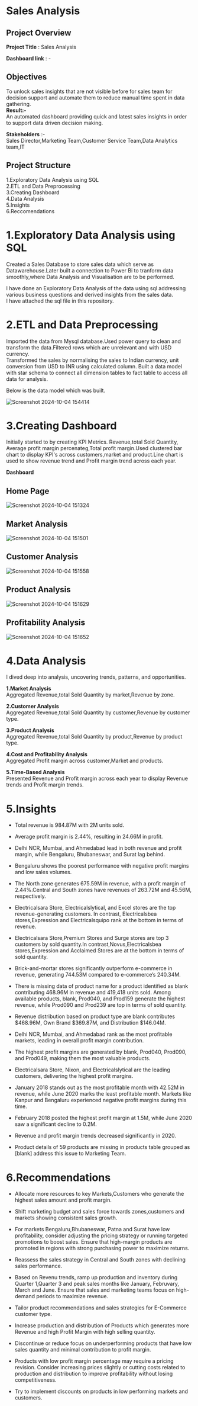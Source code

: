 
# Sales Analysis

## **Project Overview** 

**Project Title** : Sales Analysis

**Dashboard link** : -

## **Objectives**
To unlock sales insights that are not visible before for sales team for decision support and automate them to reduce manual time spent in data gathering.        
**Result:-**         
An automated dashboard providing quick and latest sales insights in order to support data driven decision making.

**Stakeholders** :-  
Sales Director,Marketing Team,Customer Service Team,Data Analytics team,IT

## **Project Structure**

1.Exploratory Data Analysis using SQL         
2.ETL and Data Preprocessing           
3.Creating Dashboard            
4.Data Analysis             
5.Insights           
6.Reccomendations       


# **1.Exploratory Data Analysis using SQL**
Created a Sales Database to store sales data which serve as Datawarehouse.Later built a connection to Power Bi to tranform data smoothly,where Data Analysis and Visualisation are to be performed.          

I have done an Exploratory Data Analysis of the data using sql addressing various  business questions and derived insights from the sales data.    
I have attached the sql file in this repository.


# **2.ETL and Data Preprocessing**
Imported the data from Mysql database.Used power query to clean and transform the data.Filtered rows which are unrelevant and with USD currency.        
Transformed the sales by normalising the sales to Indian currency,
unit conversion from USD to INR using calculated column.
Built a data model with star schema to connect all dimension tables
to fact table to access all data for analysis.

Below is the data model which was built.

![Screenshot 2024-10-04 154414](https://github.com/user-attachments/assets/04908bf0-1aa7-4a89-8f58-5e46b1a307db)




# **3.Creating Dashboard**
Initially started to by creating KPI Metrics.
Revenue,total Sold Quantity, Average profit margin percenateg,Total profit margin.Used clustered bar chart to display KPI's across customers,market and product.Line chart is used to show revenue trend and Profit margin trend across each year.

**Dashboard**

## **Home Page**
![Screenshot 2024-10-04 151324](https://github.com/user-attachments/assets/edee63f7-f4ea-49be-95da-ebdac612be85)

## **Market Analysis**  
![Screenshot 2024-10-04 151501](https://github.com/user-attachments/assets/f086776f-0ea8-4a18-9fc5-3e93b96e7d1d)

## **Customer Analysis** 
![Screenshot 2024-10-04 151558](https://github.com/user-attachments/assets/065ed46e-aaa2-4dce-9126-5dbc7a69bfeb)


## **Product Analysis** 
![Screenshot 2024-10-04 151629](https://github.com/user-attachments/assets/d03ea6ab-7a42-4946-88c0-1c158cc1a405)

## **Profitability Analysis** 
![Screenshot 2024-10-04 151652](https://github.com/user-attachments/assets/82fd9e2e-16d3-4836-8f5a-9d67351a95a2)

# **4.Data Analysis**
I dived deep into analysis, uncovering trends, patterns, and opportunities.    

**1.Market Analysis**   
Aggregated Revenue,total Sold Quantity by market,Revenue by zone.   


**2.Customer Analysis**   
Aggregated Revenue,total Sold Quantity by customer,Revenue by customer type.  


**3.Product Analysis**   
Aggregated Revenue,total Sold Quantity by product,Revenue by product type.   


**4.Cost and Profitability Analysis**   
Aggregated Profit margin across customer,Market and products.


**5.Time-Based Analysis**      
Presented Revenue and Profit margin across each year to display Revenue trends and Profit margin trends.


# **5.Insights**  

- Total revenue is 984.87M with 2M units sold. 

- Average profit margin is 2.44%, resulting in 24.66M in profit.

- Delhi NCR, Mumbai, and Ahmedabad lead in both revenue and profit margin, while Bengaluru, Bhubaneswar, and Surat lag behind. 

- Bengaluru shows the poorest performance with negative profit margins and low sales volumes. 

- The North zone generates 675.59M in revenue, with a profit margin of 2.44%.Central and South zones have revenues of 263.72M and 45.56M, respectively.

- Electricalsara Store, Electricalslytical, and Excel stores are the top revenue-generating customers. In contrast, Electricalsbea stores,Expression and Electricalsquipo rank at the bottom in terms of revenue.

- Electricalsara Store,Premium Stores and Surge stores are top 3 customers by sold quantity.In contrast,Novus,Electricalsbea stores,Expression and Acclaimed Stores are at the bottom in terms of sold quantity.

- Brick-and-mortar stores significantly outperform e-commerce in revenue, generating 744.53M compared to e-commerce’s 240.34M.

- There is missing data of  product name for a product identified as  blank contributing 468.96M in revenue and 419,418 units sold. Among available products, blank, Prod040, and Prod159 generate the highest revenue, while Prod090 and Prod239 are top in terms of sold quantity.

- Revenue distribution based on product type are blank contributes $468.96M, Own Brand $369.87M, and Distribution $146.04M.

- Delhi NCR, Mumbai, and Ahmedabad rank as the most profitable markets, leading in overall profit margin contribution.

- The highest profit margins are generated by blank, Prod040, Prod090, and Prod049, making them the most valuable products.

- Electricalsara Store, Nixon, and Electricalslytical are the leading customers, delivering the highest profit margins.

- January 2018 stands out as the most profitable month with 42.52M in revenue, while June 2020 marks the least profitable month. Markets like Kanpur and Bengaluru experienced negative profit margins during this time.

- February 2018 posted the highest profit margin at 1.5M, while June 2020 saw a significant decline to 0.2M.

- Revenue and profit margin trends decreased significantly in 2020.

- Product details of 59 products are missing in products table grouped as [blank] address this issue to Marketing Team.

# **6.Recommendations**

* Allocate more resources to key Markets,Customers who generate the highest sales amount and profit margin. 

* Shift marketing budget and sales force towards zones,customers and markets showing consistent sales growth. 

* For markets Bengaluru,Bhubaneswar, Patna and Surat have low profitability, consider adjusting the pricing strategy or running targeted promotions to boost sales. Ensure that high-margin products are promoted in regions with strong purchasing power to maximize returns.

* Reassess the sales strategy in Central and South zones with declining sales performance.

* Based on  Revenu trends, ramp up production and inventory during Quarter 1,Quarter 3 and peak sales months like January, Februvary, March and June. Ensure that sales and marketing teams focus on high-demand periods to maximize revenue.

* Tailor product recommendations and sales strategies for E-Commerce customer type.

* Increase production and distribution of Products which generates more Revenue and high Profit Margin with high selling quantity.

* Discontinue or reduce focus on underperforming products that have low sales quantity and minimal contribution to profit margin.

* Products with low profit margin percentage may require a pricing revision. Consider increasing prices slightly or cutting costs related to production and distribution to improve profitability without losing competitiveness.

* Try to implement discounts on products in low performing markets and customers.



